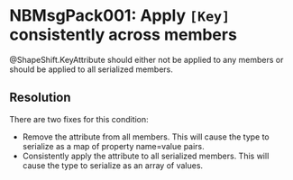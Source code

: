 # NBMsgPack001: Apply `[Key]` consistently across members

@ShapeShift.KeyAttribute should either not be applied to any members or should be applied to all serialized members.

## Resolution

There are two fixes for this condition:

- Remove the attribute from all members. This will cause the type to serialize as a map of property name=value pairs.
- Consistently apply the attribute to all serialized members. This will cause the type to serialize as an array of values.
